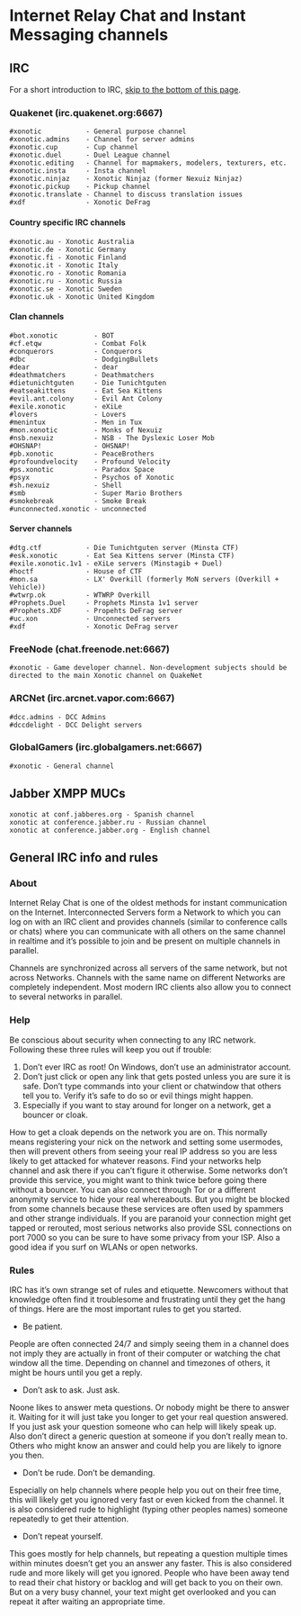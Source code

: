Internet Relay Chat and Instant Messaging channels
==================================================

IRC
---

For a short introduction to IRC, [skip to the bottom of this page](Channels#general-irc-info-and-rules).

### Quakenet (irc.quakenet.org:6667)

    #xonotic           - General purpose channel
    #xonotic.admins    - Channel for server admins
    #xonotic.cup       - Cup channel
    #xonotic.duel      - Duel League channel
    #xonotic.editing   - Channel for mapmakers, modelers, texturers, etc.
    #xonotic.insta     - Insta channel
    #xonotic.ninjaz    - Xonotic Ninjaz (former Nexuiz Ninjaz)
    #xonotic.pickup    - Pickup channel
    #xonotic.translate - Channel to discuss translation issues
    #xdf               - Xonotic DeFrag

#### Country specific IRC channels

    #xonotic.au - Xonotic Australia
    #xonotic.de - Xonotic Germany
    #xonotic.fi - Xonotic Finland
    #xonotic.it - Xonotic Italy
    #xonotic.ro - Xonotic Romania
    #xonotic.ru - Xonotic Russia
    #xonotic.se - Xonotic Sweden
    #xonotic.uk - Xonotic United Kingdom

#### Clan channels

    #bot.xonotic         - BOT
    #cf.etqw             - Combat Folk
    #conquerors          - Conquerors
    #dbc                 - DodgingBullets
    #dear                - dear
    #deathmatchers       - Deathmatchers
    #dietunichtguten     - Die Tunichtguten
    #eatseakittens       - Eat Sea Kittens
    #evil.ant.colony     - Evil Ant Colony
    #exile.xonotic       - eXiLe
    #lovers              - Lovers
    #menintux            - Men in Tux
    #mon.xonotic         - Monks of Nexuiz
    #nsb.nexuiz          - NSB - The Dyslexic Loser Mob
    #OHSNAP!             - OHSNAP!
    #pb.xonotic          - PeaceBrothers
    #profoundvelocity    - Profound Velocity
    #ps.xonotic          - Paradox Space
    #psyx                - Psychos of Xonotic
    #sh.nexuiz           - Shell
    #smb                 - Super Mario Brothers
    #smokebreak          - Smoke Break
    #unconnected.xonotic - unconnected

#### Server channels

    #dtg.ctf           - Die Tunichtguten server (Minsta CTF)
    #esk.xonotic       - Eat Sea Kittens server (Minsta CTF)
    #exile.xonotic.1v1 - eXiLe servers (Minstagib + Duel)
    #hoctf             - House of CTF
    #mon.sa            - LX' Overkill (formerly MoN servers (Overkill + Vehicle))
    #wtwrp.ok          - WTWRP Overkill
    #Prophets.Duel     - Prophets Minsta 1v1 server
    #Prophets.XDF      - Propehts DeFrag server
    #uc.xon            - Unconnected servers
    #xdf               - Xonotic DeFrag server

### FreeNode (chat.freenode.net:6667)

    #xonotic - Game developer channel. Non-development subjects should be directed to the main Xonotic channel on QuakeNet

### ARCNet (irc.arcnet.vapor.com:6667)

    #dcc.admins - DCC Admins
    #dccdelight - DCC Delight servers

### GlobalGamers (irc.globalgamers.net:6667)

    #xonotic - General channel

Jabber XMPP MUCs
----------------

    xonotic at conf.jabberes.org - Spanish channel
    xonotic at conference.jabber.ru - Russian channel
    xonotic at conference.jabber.org - English channel

General IRC info and rules
--------------------------

### About

Internet Relay Chat is one of the oldest methods for instant communication on the Internet. Interconnected Servers form a Network to which you can log on with an IRC client and provides channels (similar to conference calls or chats) where you can communicate with all others on the same channel in realtime and it’s possible to join and be present on multiple channels in parallel.

Channels are synchronized across all servers of the same network, but not across Networks. Channels with the same name on different Networks are completely independent.
Most modern IRC clients also allow you to connect to several networks in parallel.

### Help

Be conscious about security when connecting to any IRC network. Following these three rules will keep you out if trouble:

1.  Don’t ever IRC as root! On Windows, don’t use an administrator account.
2.  Don’t just click or open any link that gets posted unless you are sure it is safe.
     Don’t type commands into your client or chatwindow that others tell you to. Verify it’s safe to do so or evil things might happen.
3.  Especially if you want to stay around for longer on a network, get a bouncer or cloak.

How to get a cloak depends on the network you are on. This normally means registering your nick on the network and setting some usermodes, then will prevent others from seeing your real IP address so you are less likely to get attacked for whatever reasons. Find your networks help channel and ask there if you can’t figure it otherwise.
Some networks don’t provide this service, you might want to think twice before going there without a bouncer.
You can also connect through Tor or a different anonymity service to hide your real whereabouts. But you might be blocked from some channels because these services are often used by spammers and other strange individuals.
If you are paranoid your connection might get tapped or rerouted, most serious networks also provide SSL connections on port 7000 so you can be sure to have some privacy from your ISP. Also a good idea if you surf on WLANs or open networks.

### Rules

IRC has it’s own strange set of rules and etiquette. Newcomers without that knowledge often find it troublesome and frustrating until they get the hang of things.
Here are the most important rules to get you started.

-   Be patient.

People are often connected 24/7 and simply seeing them in a channel does not imply they are actually in front of their computer or watching the chat window all the time. Depending on channel and timezones of others, it might be hours until you get a reply.

-   Don’t ask to ask. Just ask.

Noone likes to answer meta questions. Or nobody might be there to answer it. Waiting for it will just take you longer to get your real question answered.
If you just ask your question someone who can help will likely speak up.
Also don’t direct a generic question at someone if you don’t really mean to. Others who might know an answer and could help you are likely to ignore you then.

-   Don’t be rude. Don’t be demanding.

Especially on help channels where people help you out on their free time, this will likely get you ignored very fast or even kicked from the channel.
It is also considered rude to highlight (typing other peoples names) someone repeatedly to get their attention.

-   Don’t repeat yourself.

This goes mostly for help channels, but repeating a question multiple times within minutes doesn’t get you an answer any faster.
This is also considered rude and more likely will get you ignored.
People who have been away tend to read their chat history or backlog and will get back to you on their own.
But on a very busy channel, your text might get overlooked and you can repeat it after waiting an appropriate time.

